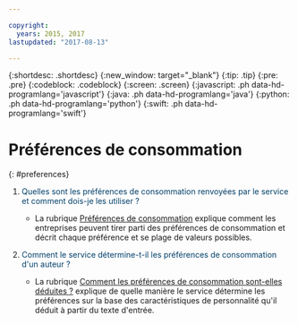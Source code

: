 ```yaml
---

copyright:
  years: 2015, 2017
lastupdated: "2017-08-13"

---
```


{:shortdesc: .shortdesc}
{:new_window: target="_blank"}
{:tip: .tip}
{:pre: .pre}
{:codeblock: .codeblock}
{:screen: .screen}
{:javascript: .ph data-hd-programlang='javascript'}
{:java: .ph data-hd-programlang='java'}
{:python: .ph data-hd-programlang='python'}
{:swift: .ph data-hd-programlang='swift'}

# Préférences de consommation
{: #preferences}

1.  <span style="color:#003F69">Quelles sont les préférences de consommation renvoyées par le service et comment dois-je les utiliser ? </span>

    -   La rubrique [Préférences de consommation](/docs/services/personality-insights/preferences.html) explique comment les entreprises peuvent tirer parti des préférences de consommation et décrit chaque préférence et se plage de valeurs possibles. 

1.  <span style="color:#003F69">Comment le service détermine-t-il les préférences de consommation d'un auteur ?</span>

    -   La rubrique [Comment les préférences de consommation sont-elles déduites ?](/docs/services/personality-insights/science.html#researchInferPrefs) explique de quelle manière le service détermine les préférences sur la base des caractéristiques de personnalité qu'il déduit à partir du texte d'entrée. 
